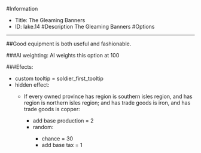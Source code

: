 #Information
 - Title: The Gleaming Banners
 - ID: lake.14
#Description
The Gleaming Banners
#Options

___
##Good equipment is both useful and fashionable.

###AI weighting:
AI weights this option at 100


###Efects:<ul><li>custom tooltip = soldier_first_tooltip</li><li>hidden effect:</li><ul><li>If every owned province has region is southern isles region, and has region is northern isles region; and has trade goods is iron, and has trade goods is copper:</li><ul><li>add base production = 2</li><li>random:</li><ul><li>chance = 30</li><li>add base tax = 1</li></ul></ul></ul></ul>

